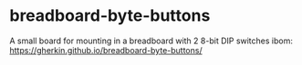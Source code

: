 # breadboard-byte-buttons
A small board for mounting in a breadboard with 2 8-bit DIP switches
ibom: https://gherkin.github.io/breadboard-byte-buttons/
